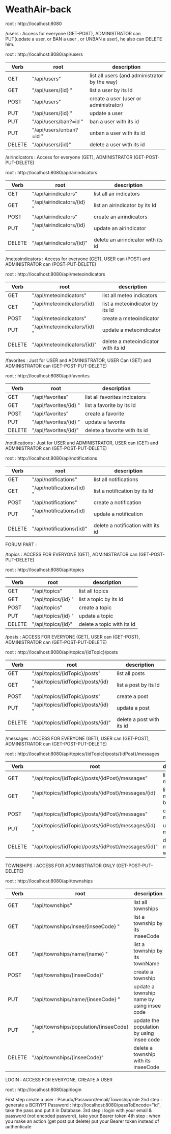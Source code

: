 # WeathAir-back

root : http://localhost:8080

/users : Access for everyone (GET-POST), ADMINISTRATOR can PUT(update a user, or BAN a user , or UNBAN a user), he also can DELETE him.

root : http://localhost:8080/api/users

<table>
    <thead>
        <tr> <th> Verb </th> <th> root </th> <th> description </th> </tr>
    </thead>
    <tbody>
        <tr> <td>GET</td>         <td>"/api/users"</td>         <td> list all users (and administrator by the way) </td> </tr>
        <tr> <td>GET</td>         <td>"/api/users/{id} "</td>     <td> list a user by its Id </td> </tr>
        <tr> <td>POST</td>         <td>"/api/users"</td>         <td> create a user (user or administrator) </td> </tr>
        <tr> <td>PUT</td>         <td>"/api/users/{id} "</td>         <td> update a user </td> </tr>
        <tr> <td>PUT</td>         <td>"/api/users/ban?=id "</td>         <td>  ban a user with its id </td> </tr>
        <tr> <td>PUT</td>         <td>"/api/users/unban?=id "</td>         <td> unban a user with its id </td> </tr>
        <tr> <td>DELETE</td>     <td>"/api/users/{id}"</td>     <td> delete a user with its id</td> </tr>
    </tbody>
</table>

/airindicators : Access for everyone (GET), ADMINISTRATOR (GET-POST-PUT-DELETE)

root : http://localhost:8080/api/airindicators

<table>
    <thead>
        <tr> <th> Verb </th> <th> root </th> <th> description </th> </tr>
    </thead>
    <tbody>
        <tr> <td>GET</td>         <td>"/api/airindicators"</td>         <td> list all air indicators </td> </tr>
        <tr> <td>GET</td>         <td>"/api/airindicators/{id} "</td>     <td> list an airindicator by its Id </td> </tr>
        <tr> <td>POST</td>         <td>"/api/airindicators"</td>         <td> create an airindicators  </td> </tr>
        <tr> <td>PUT</td>         <td>"/api/airindicators/{id} "</td>         <td> update an airindicator </td> </tr>
        <tr> <td>DELETE</td>     <td>"/api/airindicators/{id}"</td>     <td> delete an airindicator with its id</td> </tr>
    </tbody>
</table>

/meteoindicators : Access for everyone (GET), USER can (POST) and ADMINISTRATOR can (POST-PUT-DELETE)

root : http://localhost:8080/api/meteoindicators

<table>
    <thead>
        <tr> <th> Verb </th> <th> root </th> <th> description </th> </tr>
    </thead>
    <tbody>
        <tr> <td>GET</td>         <td>"/api/meteoindicators"</td>         <td> list all meteo indicators </td> </tr>
        <tr> <td>GET</td>         <td>"/api/meteoindicators/{id} "</td>     <td> list a meteoindicator by its Id </td> </tr>
        <tr> <td>POST</td>         <td>"/api/meteoindicators"</td>         <td> create a meteoindicator  </td> </tr>
        <tr> <td>PUT</td>         <td>"/api/meteoindicators/{id} "</td>         <td> update a meteoindicator </td> </tr>
        <tr> <td>DELETE</td>     <td>"/api/meteoindicators/{id}"</td>     <td> delete a meteoindicator with its id</td> </tr>
    </tbody>
</table>

/favorites : Just for USER and ADMINISTRATOR, USER Can (GET) and ADMINISTRATOR can (GET-POST-PUT-DELETE)

root : http://localhost:8080/api/favorites

<table>
    <thead>
        <tr> <th> Verb </th> <th> root </th> <th> description </th> </tr>
    </thead>
    <tbody>
        <tr> <td>GET</td>         <td>"/api/favorites"</td>         <td> list all favorites indicators </td> </tr>
        <tr> <td>GET</td>         <td>"/api/favorites/{id} "</td>     <td> list a favorite by its Id </td> </tr>
        <tr> <td>POST</td>         <td>"/api/favorites"</td>         <td> create a favorite  </td> </tr>
        <tr> <td>PUT</td>         <td>"/api/favorites/{id} "</td>         <td> update a favorite </td> </tr>
        <tr> <td>DELETE</td>     <td>"/api/favorites/{id}"</td>     <td> delete a favorite with its id</td> </tr>
    </tbody>
</table>

/notifications : Just for USER and ADMINISTRATOR, USER can (GET) and ADMINISTRATOR can (GET-POST-PUT-DELETE)

root : http://localhost:8080/api/notifications

<table>
    <thead>
        <tr> <th> Verb </th> <th> root </th> <th> description </th> </tr>
    </thead>
    <tbody>
        <tr> <td>GET</td>         <td>"/api/notifications"</td>         <td> list all notifications  </td> </tr>
        <tr> <td>GET</td>         <td>"/api/notifications/{id} "</td>     <td> list a notification by its Id </td> </tr>
        <tr> <td>POST</td>         <td>"/api/notifications"</td>         <td> create a notification  </td> </tr>
        <tr> <td>PUT</td>         <td>"/api/notifications/{id} "</td>         <td> update a notification </td> </tr>
        <tr> <td>DELETE</td>     <td>"/api/notifications/{id}"</td>     <td> delete a notification with its id</td> </tr>
    </tbody>
</table>

FORUM PART : 

/topics : ACCESS FOR EVERYONE (GET), ADMINISTRATOR can (GET-POST-PUT-DELETE)

root : http://localhost:8080/api/topics

<table>
    <thead>
        <tr> <th> Verb </th> <th> root </th> <th> description </th> </tr>
    </thead>
    <tbody>
        <tr> <td>GET</td>         <td>"/api/topics"</td>         <td> list all topics  </td> </tr>
        <tr> <td>GET</td>         <td>"/api/topics/{id} "</td>     <td> list a topic by its Id </td> </tr>
        <tr> <td>POST</td>         <td>"/api/topics"</td>         <td> create a topic  </td> </tr>
        <tr> <td>PUT</td>         <td>"/api/topics/{id} "</td>         <td> update a topic </td> </tr>
        <tr> <td>DELETE</td>     <td>"/api/topics/{id}"</td>     <td> delete a topic with its id</td> </tr>
    </tbody>
</table>

/posts : ACCESS FOR EVERYONE (GET), USER can (GET-POST), ADMINISTRATOR can (GET-POST-PUT-DELETE)

root : http://localhost:8080/api/topics/{idTopic}/posts

<table>
    <thead>
        <tr> <th> Verb </th> <th> root </th> <th> description </th> </tr>
    </thead>
    <tbody>
        <tr> <td>GET</td>         <td>"/api/topics/{idTopic}/posts"</td>         <td> list all posts  </td> </tr>
        <tr> <td>GET</td>         <td>"/api/topics/{idTopic}/posts/{id} "</td>     <td> list a post by its Id </td> </tr>
        <tr> <td>POST</td>         <td>"/api/topics/{idTopic}/posts"</td>         <td> create a post  </td> </tr>
        <tr> <td>PUT</td>         <td>"/api/topics/{idTopic}/posts/{id} "</td>         <td> update a post </td> </tr>
        <tr> <td>DELETE</td>     <td>"/api/topics/{idTopic}/posts/{id}"</td>     <td> delete a post with its id</td> </tr>
    </tbody>
</table>

/messages : ACCESS FOR EVERYONE (GET), USER can (GET-POST), ADMINISTRATOR can (GET-POST-PUT-DELETE)

root : http://localhost:8080/api/topics/{idTopic}/posts/{idPost}/messages 

<table>
    <thead>
        <tr> <th> Verb </th> <th> root </th> <th> description </th> </tr>
    </thead>
    <tbody>
        <tr> <td>GET</td>         <td>"/api/topics/{idTopic}/posts/{idPost}/messages"</td>         <td> list all messages  </td> </tr>
        <tr> <td>GET</td>         <td>"/api/topics/{idTopic}/posts/{idPost}/messages/{id} "</td>     <td> list a message by its Id </td> </tr>
        <tr> <td>POST</td>         <td>"/api/topics/{idTopic}/posts/{idPost}/messages"</td>         <td> create a message </td> </tr>
        <tr> <td>PUT</td>         <td>"/api/topics/{idTopic}/posts/{idPost}/messages/{id} "</td>         <td> update a message </td> </tr>
        <tr> <td>DELETE</td>     <td>"/api/topics/{idTopic}/posts/{idPost}/messages/{id}"</td>     <td> delete a message with its id</td> </tr>
    </tbody>
</table>

TOWNSHIPS : ACCESS FOR ADMINISTRATOR ONLY (GET-POST-PUT-DELETE)

root : http://localhost:8080/api/townships 

<table>
    <thead>
        <tr> <th> Verb </th> <th> root </th> <th> description </th> </tr>
    </thead>
    <tbody>
        <tr> <td>GET</td>         <td>"/api/townships"</td>         <td> list all  townships </td> </tr>
        <tr> <td>GET</td>         <td>"/api/townships/insee/{inseeCode} "</td>     <td> list a township by its inseeCode </td> </tr>
        <tr> <td>GET</td>         <td>"/api/townships/name/{name} "</td>     <td> list a township by its townName </td> </tr>
        <tr> <td>POST</td>         <td>"/api/townships/{inseeCode}"</td>         <td> create a township  </td> </tr>
        <tr> <td>PUT</td>         <td>"/api/townships/name/{inseeCode} "</td>         <td> update a township name by using insee code </td> </tr>
        <tr> <td>PUT</td>         <td>"/api/townships/population/{inseeCode} "</td>         <td> update the population by using insee code </td> </tr>
        <tr> <td>DELETE</td>     <td>"/api/townships/{inseeCode}"</td>     <td> delete a township with its inseeCode</td> </tr>
    </tbody>
</table>

LOGIN : ACCESS FOR EVERYONE, CREATE A USER 

root : http://localhost:8080/api/login

First step create a user : Pseudo/Password/email/Township/role
2nd step : generate a BCRYPT Password : http://localhost:8080/passToEncode="id", take the pass and put it in Database.
3rd step : login with your email & password (not encoded pasword), take your Bearer token 
4th step : when you make an action (get post put delete) put your Bearer token instead of authenticate
